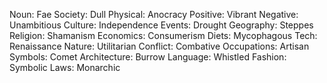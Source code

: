 Noun: Fae
Society: Dull
Physical: Anocracy
Positive: Vibrant
Negative: Unambitious
Culture: Independence
Events: Drought
Geography: Steppes
Religion: Shamanism
Economics: Consumerism
Diets: Mycophagous
Tech: Renaissance
Nature: Utilitarian
Conflict: Combative
Occupations: Artisan
Symbols: Comet
Architecture: Burrow
Language: Whistled
Fashion: Symbolic
Laws: Monarchic
